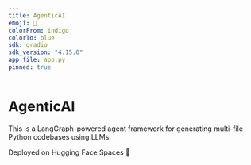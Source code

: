 ```yaml
---
title: AgenticAI
emoji: 🤖
colorFrom: indigo
colorTo: blue
sdk: gradio
sdk_version: "4.15.0"
app_file: app.py
pinned: true
---
```


# AgenticAI

This is a LangGraph-powered agent framework for generating multi-file Python codebases using LLMs.

Deployed on Hugging Face Spaces 🚀
